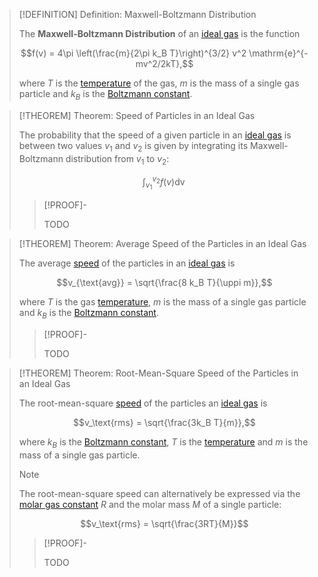 >[!DEFINITION] Definition: Maxwell-Boltzmann Distribution
>
>The **Maxwell-Boltzmann Distribution** of an [ideal gas](Kinetic-Molecular%20Model%20of%20an%20Ideal%20Gas.md) is the function
>
>$$f(v) = 4\pi \left(\frac{m}{2\pi k_B T}\right)^{3/2} v^2 \mathrm{e}^{-mv^2/2kT},$$
>
>where $T$ is the [temperature](../../Temperature.md) of the gas, $m$ is the mass of a single gas particle and $k_B$ is the [Boltzmann constant](../../Boltzmann%20Constant.md).
>

>[!THEOREM] Theorem: Speed of Particles in an Ideal Gas
>
>The probability that the speed of a given particle in an [ideal gas](Kinetic-Molecular%20Model%20of%20an%20Ideal%20Gas.md) is between two values $v_1$ and $v_2$ is given by integrating its Maxwell-Boltzmann distribution from $v_1$ to $v_2$:
>
>$$\int_{v_1}^{v_2} f(v) \mathop{\mathrm{d}v}$$
>
>>[!PROOF]-
>>
>>TODO
>>
>

>[!THEOREM] Theorem: Average Speed of the Particles in an Ideal Gas
>
>The average [speed](../../../Kinematics/Translation/Speed.md) of the particles in an [ideal gas](Kinetic-Molecular%20Model%20of%20an%20Ideal%20Gas.md) is
>
>$$v_{\text{avg}} = \sqrt{\frac{8 k_B T}{\uppi m}},$$
>
>where $T$ is the gas [temperature](../../Temperature.md), $m$ is the mass of a single gas particle and $k_B$ is the [Boltzmann constant](../../Boltzmann%20Constant.md).
>
>>[!PROOF]-
>>
>>TODO
>>
>

>[!THEOREM] Theorem: Root-Mean-Square Speed of the Particles in an Ideal Gas
>
>The root-mean-square [speed](../../Kinematics/Translation/Speed.md) of the particles an [ideal gas](Kinetic-Molecular%20Model%20of%20an%20Ideal%20Gas.md) is
>
>$$v_\text{rms} = \sqrt{\frac{3k_B T}{m}},$$
>
>where $k_B$ is the [Boltzmann constant](../Boltzmann%20Constant.md), $T$ is the [temperature](../Temperature.md) and $m$ is the mass of a single gas particle.
>
>>[!NOTE]
>>
>>The root-mean-square speed can alternatively be expressed via the [molar gas constant](Molar%20Gas%20Constant.md) $R$ and the molar mass $M$ of a single particle:
>>
>>$$v_\text{rms} = \sqrt{\frac{3RT}{M}}$$
>
>>[!PROOF]-
>>
>>TODO
>>
>